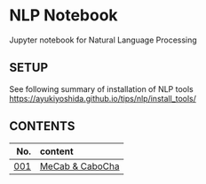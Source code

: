 # NLP Notebook
Jupyter notebook for Natural Language Processing

## SETUP

See following summary of installation of NLP tools  
https://ayukiyoshida.github.io/tips/nlp/install_tools/

## CONTENTS

| No.  | content  |
| ---: | :---     |
| [001](./001) | [MeCab & CaboCha](./001/mecab_cabocha.ipynb) |
